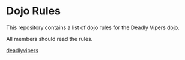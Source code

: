 Dojo Rules
==========

This repository contains a list of dojo rules for the Deadly Vipers dojo.

All members should read the rules.

[deadlyvipers](https://github.com/deadlyvipers)

